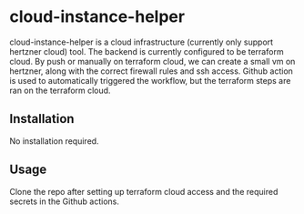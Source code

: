 # cloud-instance-helper

cloud-instance-helper is a cloud infrastructure (currently only support hertzner cloud) tool. The backend is currently configured to be terraform cloud. 
By push or manually on terraform cloud, we can create a small vm on hertzner, along with the correct firewall rules and ssh access. 
Github action is used to automatically triggered the workflow, but the terraform steps are ran on the terraform cloud.

## Installation
No installation required.

## Usage
Clone the repo after setting up terraform cloud access and the required secrets in the Github actions.
